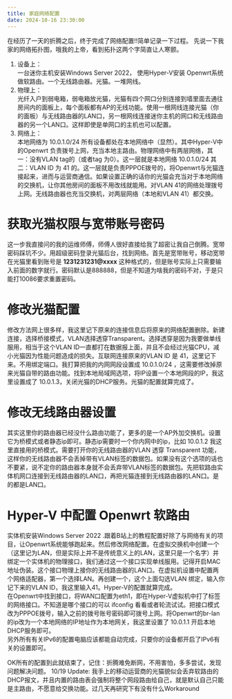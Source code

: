 ```yaml
---
title: 家庭网络配置
date: 2024-10-16 23:30:00
---
```

在经历了一天的折腾之后，终于完成了网络配置!!简单记录一下过程。
先说一下我家的网络拓扑图，哦我的上帝，看到拓扑这两个字简直让人寒颤。 
1. 设备上：  
   一台迷你主机安装Windows Server 2022， 使用Hyper-V安装 Openwrt系统做软路由。一个无线路由器。光猫。一堆网线。
2. 物理上：  
   光纤入户到弱电箱，弱电箱放光猫，光猫有四个网口分别连接到墙里面去通往房间内的面板上，每个面板都有AP的无线功能。使用一根网线连接光猫（你的面板）与无线路由器的LAN口，另一根网线连接迷你主机的网口和无线路由器的另一个LAN口。这样即使是单网口的主机也可以配置。
3. 网络上：  
   本地网络为 10.0.1.0/24 所有设备都处在本地网络中（显然）。其中Hyper-V中的Openwrt 负责拨号上网，充当本地主路由。物理网络中有两层网络，其一：没有VLAN tag的（或者tag 为0）。这一层就是本地网络 10.0.1.0/24 其二：VLAN ID 为 41 的。这一层就是负责PPPOE拨号的，将Openwrt与光猫连接起来，进而与运营商通信。如果设置正确的话你的光猫会充当对于本地网络的交换机，让你其他房间的面板不用改线就能用。对VLAN 41的网络处理拨号上网。无线路由器也充当交换机，对两层网络（本地和VLAN 41）都交换。
# 获取光猫权限与宽带账号密码
这一步我直接问的我的运维师傅，师傅人很好直接给我了超密让我自己倒腾。宽带密码踩坑不少。用超级密码登录光猫后台，找到网络。首先是宽带账号，移动宽带在光猫里看到账号是 **1231231231@xxxx** 这种格式的，但是账号实际上只需要输入前面的数字就行。密码默认是888888，但是不知道为啥我的密码不对，于是只能打10086要求重置密码。
# 修改光猫配置
修改方法网上很多样，我这里记下原来的连接信息后将原来的网络配置删除。新建连接，选择桥接模式，VLAN选择透穿Transparent。选择透穿是因为我要做单线服用，相当于这个VLAN ID一直都打在数据报上面，并且不会经过光猫CPU，减小光猫因为性能问题造成的损失。互联网连接原来的VLAN ID 是 41，这里记下来。不用绑定端口。我打算把我的内网网段设置成 10.0.1.0/24 ，这需要修改掉原来光猫自带的路由功能。找到本地局域网选项，将IP设置一个本地网段的IP，我这里设置成了 10.0.1.3，关闭光猫的DHCP服务。光猫的配置就算完成了。
# 修改无线路由器设置
其实这里你的路由器已经没什么路由功能了，更多的是一个AP外加交换机。设置它为桥模式或者静态ip即可。静态ip需要时一个你内网中的ip，比如 10.0.1.2  我这里直接用的桥模式。需要打开你的无线路由器的VLAN 透穿 Transparent 功能，这样你的无线路由器不会丢掉带有VLAN标签的数据包。如果没有这个选项的话也不要紧，说不定你的路由器本身就不会丢弃带VLAN标签的数据包。先把软路由实体机网口连接到无线路由器的LAN口，再把光猫连接到无线路由器的LAN口。是的都是LAN口。
# Hyper-V 中配置 Openwrt 软路由
实体机安装Windows Server 2022 .跟着B站上的教程配置好除了与网络有关的项目，让Openwrt系统能够跑起来。然后修改网络配置。在虚拟交换机中创建一个（这里记为LAN，但是实际上并不是传统意义上的LAN，这里只是一个名字）并绑定一个实体机的物理接口，我们通过这一个接口实现单线服用。记得开启MAC地址伪装。这个接口物理上接你的无线路由器的LAN口。在虚拟机设置中配置两个网络适配器，第一个选择LAN。再创建一个，这个上面勾选VLAN 绑定，输入你记下来的VLAN ID，我这里输入41。Hyper-V的配置就算完成。  
在Openwrt中找到接口，将WAN口配置为eth1，即在Hyper-V虚拟机中打了标签的网络接口。不知道是哪个接口的可以 ifconfig 看看或者轮流试试。把接口模式改为PPPOE拨号，输入之前的拨号账号密码即可拨号上网。将Openwrt的br-lan的ip改为一个本地网络的IP地址作为本地网关，我这里设置了 10.0.1.1 开启本地DHCP服务即可。  
另外所有有关IPv6的配置电脑应该都能自动完成，只要你的设备都开启了IPv6有关的设置即可。

OK所有的配置到此就结束了，记住：折腾难免断网，不用害怕，多多尝试，发现问题解决问题。
10/19 Update: 我手上的移动运营商的光猫貌似会丢弃软路由的DHCP报文，并且内置的路由表会强制将整个网段路由给自己，就是默认自己只能是主路由，不愿意给交换功能。过几天再研究下有没有什么Workaround